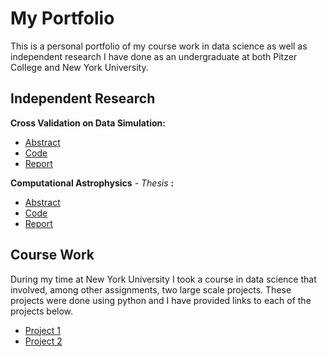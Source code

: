 # My Portfolio
This is a personal portfolio of my course work in data science as well as independent research I have done as an undergraduate at both Pitzer College and New York University.

## Independent Research 

**Cross Validation on Data Simulation:**

- [Abstract](/instructions.pdf)
- [Code](/script.py)
- [Report](/Report.pdf)

**Computational Astrophysics** *- Thesis* **:**
- [Abstract]()
- [Code]()
- [Report]()

## Course Work
During my time at New York University I took a course in data science that involved, among other assignments, two large scale projects. These projects were done using python and I have provided links to each of the projects below.

- [Project 1](/project1.pdf)
- [Project 2](/project2.pdf)